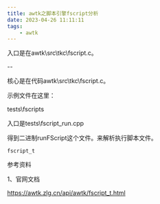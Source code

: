 ```yaml
---
title: awtk之脚本引擎fscript分析
date: 2023-04-26 11:11:11
tags:
	- awtk
---
```




入口是在awtk\src\tkc\fscript.c。

--

核心是在代码awtk\src\tkc\fscript.c。

示例文件在这里：

tests\fscripts

入口是tests\fscript_run.cpp

得到二进制runFScript这个文件。来解析执行脚本文件。



```
fscript_t
```



参考资料

1、官网文档

https://awtk.zlg.cn/api/awtk/fscript_t.html